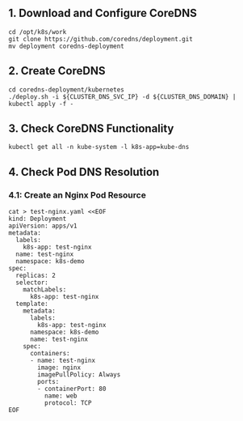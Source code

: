 ## 1. Download and Configure CoreDNS
```shell
cd /opt/k8s/work
git clone https://github.com/coredns/deployment.git
mv deployment coredns-deployment
```

## 2. Create CoreDNS
```shell
cd coredns-deployment/kubernetes
./deploy.sh -i ${CLUSTER_DNS_SVC_IP} -d ${CLUSTER_DNS_DOMAIN} | kubectl apply -f -
```

## 3. Check CoreDNS Functionality
```shell
kubectl get all -n kube-system -l k8s-app=kube-dns
```

## 4. Check Pod DNS Resolution
### 4.1: Create an Nginx Pod Resource
```shell
cat > test-nginx.yaml <<EOF
kind: Deployment
apiVersion: apps/v1
metadata:
  labels:
    k8s-app: test-nginx
  name: test-nginx
  namespace: k8s-demo
spec:
  replicas: 2
  selector:
    matchLabels:
      k8s-app: test-nginx
  template:
    metadata:
      labels:
        k8s-app: test-nginx
      namespace: k8s-demo
      name: test-nginx
    spec:
      containers:
      - name: test-nginx
        image: nginx
        imagePullPolicy: Always
        ports:
        - containerPort: 80
          name: web
          protocol: TCP
EOF
```
